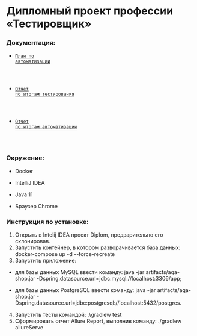 # Дипломный проект профессии «Тестировщик»

### Документация:

* <code>[План по автоматизации](https://github.com/rmsmar/Diplom/blob/master/docs/Plan.md)
</code>

* <code>[Отчет по итогам тестирования](https://github.com/rmsmar/Diplom/blob/master/docs/Report.md)
</code>

* <code>[Отчет по итогам автоматизации](https://github.com/rmsmar/Diplom/blob/master/docs/Summary.md)
</code>

### Окружение:

- Docker

- IntelliJ IDEA

- Java 11

- Браузер Chrome

### Инструкция по установке:

1. Открыть в Intelij IDEA проект Diplom, предварительно его склонировав.
2. Запустить контейнер, в котором разворачивается база данных:  docker-compose up -d --force-recreate
3. Запустить приложение:
- для базы данных MySQL ввести команду: java -jar artifacts/aqa-shop.jar -Dspring.datasource.url=jdbc:mysql://localhost:3306/app;

- для базы данных PostgreSQL ввести команду: java -jar artifacts/aqa-shop.jar -Dspring.datasource.url=jdbc:postgresql://localhost:5432/postgres.
4. Запустить тесты командой: .\gradlew test
5. Сформировать отчет Allure Report, выполнив команду: ./gradlew allureServe